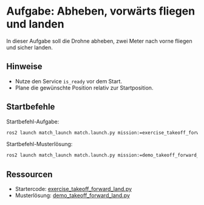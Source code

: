 # Aufgabe: Abheben, vorwärts fliegen und landen

In dieser Aufgabe soll die Drohne abheben, zwei Meter nach vorne fliegen und sicher landen.

## Hinweise
- Nutze den Service `is_ready` vor dem Start.
- Plane die gewünschte Position relativ zur Startposition.

## Startbefehle
Startbefehl-Aufgabe:
```bash
ros2 launch match_launch match.launch.py mission:=exercise_takeoff_forward_land
```

Startbefehl-Musterlösung:
```bash
ros2 launch match_launch match.launch.py mission:=demo_takeoff_forward_land
```

## Ressourcen
- Startercode: [exercise_takeoff_forward_land.py](../../match_control/match_control/exercise_takeoff_forward_land.py)
- Musterlösung: [demo_takeoff_forward_land.py](../../match_control/match_control/demo_takeoff_forward_land.py)
